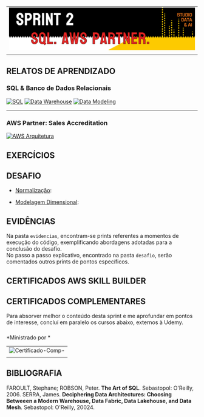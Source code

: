 #

||
|---|
|![Banner](/assets/banner-sprint2.png)|
||

## RELATOS DE APRENDIZADO

### SQL & Banco de Dados Relacionais

[![SQL](https://img.shields.io/badge/Guia-SQL-ED751A)](/guide/sql.md)
[![Data Warehouse](https://img.shields.io/badge/Guia-Data_Warehouse-ED751A)](/guide/data_warehouse.md)
[![Data Modeling](https://img.shields.io/badge/Guia-Data_Modeling-ED751A)](/guide/data_modeling.md)

---

### AWS Partner: Sales Accreditation

[![AWS Arquitetura](https://img.shields.io/badge/Guia-Arquitetura_AWS-ED751A)](/guide/aws_arquitetura.md)

## EXERCÍCIOS

## DESAFIO

* [Normalização](./desafio/concessionaria_normalizacao.sql):

* [Modelagem Dimensional](./desafio/concessionaria_modelagem_dimensional.sql):

## EVIDÊNCIAS

Na pasta `evidencias`, encontram-se prints referentes a momentos de execução do código, exemplificando abordagens adotadas para a conclusão do desafio.  
No passo a passo explicativo, encontrado na pasta `desafio`, serão comentados outros prints de pontos específicos.

## CERTIFICADOS AWS SKILL BUILDER

## CERTIFICADOS COMPLEMENTARES

Para absorver melhor o conteúdo desta sprint e me aprofundar em pontos de interesse, concluí em paralelo os cursos abaixo, externos à Udemy.

### 

*Ministrado por *

| |
|---|
|![Certificado-Comp-](certificados/certificado.jpg)|
||

## BIBLIOGRAFIA

FAROULT, Stephane; ROBSON, Peter. **The Art of SQL**. Sebastopol: O'Reilly, 2006.
SERRA, James. **Deciphering Data Architectures: Choosing Betweeen a Modern Warehouse, Data Fabric, Data Lakehouse, and Data Mesh**. Sebastopol: O'Reilly, 20024.
